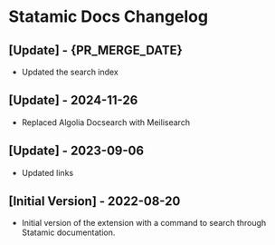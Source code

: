 # Statamic Docs Changelog

## [Update] - {PR_MERGE_DATE}

- Updated the search index

## [Update] - 2024-11-26

- Replaced Algolia Docsearch with Meilisearch

## [Update] - 2023-09-06

- Updated links

## [Initial Version] - 2022-08-20

- Initial version of the extension with a command to search through Statamic documentation.
